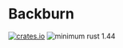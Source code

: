 # Backburn

[![crates.io](https://img.shields.io/crates/v/afterburn.svg)](https://crates.io/crates/afterburn)
![minimum rust 1.44](https://img.shields.io/badge/rust-1.44%2B-orange.svg)

